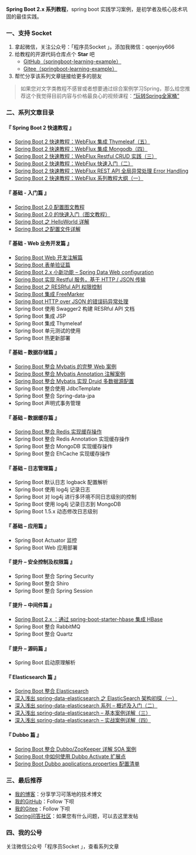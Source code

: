 
**Spring Boot 2.x 系列教程**，spring boot 实践学习案例，是初学者及核心技术巩固的最佳实践。

### 一、支持 Socket
1. 拿起微信，关注公众号：「程序员Socket 」。添加我微信：qqenjoy666
2. 给教程的开源代码仓库点个 **Star** 吧
	- [GitHub（springboot-learning-example）](https://github.com/JeffLi1993/springboot-learning-example "GitHub（springboot-learning-example）")
	- [Gitee（springboot-learning-example）](https://gitee.com/jeff1993/springboot-learning-example "Gitee（springboot-learning-example）")
3. 帮忙分享该系列文章链接给更多的朋友

> 如果您对文字类教程不感冒或者想要通过综合案例学习Spring，那么给您推荐这个我觉得目前内容与价格最良心的视频课程：[“玩转Spring全家桶”](https://time.geekbang.org/course/intro/156?code=zqaEuXYpWbKaPeBaJc8GVoYCUHvoGhTlQQ7QZYoWWdI%3D&utm_term=zeusDUJ0V&utm_source=website&utm_medium=bysocket "“玩转Spring全家桶”")

### 二、系列文章目录

#### 『 Spring Boot 2 快速教程 』
- [Spring Boot 2 快速教程：WebFlux 集成 Thymeleaf（五）]()
- [Spring Boot 2 快速教程：WebFlux 集成 Mongodb（四）]()
- [Spring Boot 2 快速教程：WebFlux Restful CRUD 实践（三）]()
- [Spring Boot 2 快速教程：WebFlux 快速入门（二）]()
- [Spring Boot 2 快速教程：WebFlux REST API 全局异常处理 Error Handling]()
- [Spring Boot 2 快速教程：WebFlux 系列教程大纲（一）]()

#### 『 基础 - 入门篇 』
- [Spring Boot 2.0 配置图文教程]()
- [Spring Boot 2.0 的快速入门（图文教程）]()
- [Spring Boot 之 HelloWorld 详解]()
-  [Spring Boot 之配置文件详解]()

#### 『 基础 - Web 业务开发篇 』
- [Spring Boot Web 开发注解篇]()
- [Spring Boot 表单验证篇]()
- [Spring Boot 2.x 小新功能 – Spring Data Web configuration]()
- [Spring Boot 实现 Restful 服务，基于 HTTP / JSON 传输]()
- [Spring Boot 之 RESRful API 权限控制]()
- [Spring Boot 集成 FreeMarker]()
- [Spring Boot HTTP over JSON 的错误码异常处理]()
- Spring Boot 使用 Swagger2 构建 RESRful API 文档
- Spring Boot 集成 JSP
- Spring Boot 集成 Thymeleaf
- Spring Boot 单元测试的使用
- Spring Boot 热更新部署

#### 『 基础 – 数据存储篇 』
- [Spring Boot 整合 Mybatis 的完整 Web 案例]()
- [Spring Boot 整合 Mybatis Annotation 注解案例]()
- [Spring Boot 整合 Mybatis 实现 Druid 多数据源配置]()
- Spring Boot 整合使用 JdbcTemplate
- Spring Boot 整合 Spring-data-jpa
- Spring Boot 声明式事务管理

#### 『 基础 – 数据缓存篇 』
- [Spring Boot 整合 Redis 实现缓存操作]()
- Spring Boot 整合 Redis Annotation 实现缓存操作
- Spring Boot 整合 MongoDB 实现缓存操作
- Spring Boot 整合 EhCache 实现缓存操作

#### 『 基础 – 日志管理篇 』
- Spring Boot 默认日志 logback 配置解析
- Spring Boot 使用 log4j 记录日志
- Spring Boot 对 log4j 进行多环境不同日志级别的控制
- Spring Boot 使用 log4j 记录日志到 MongoDB
- Spring Boot 1.5.x 动态修改日志级别
 
#### 『 基础 – 应用篇 』
- Spring Boot Actuator 监控
- Spring Boot Web 应用部署
 
#### 『 提升 – 安全控制及权限篇 』
- Spring Boot 整合 Spring Security
- Spring Boot 整合 Shiro
- Spring Boot 整合 Spring Session
 
#### 『 提升 – 中间件篇 』
- [Spring Boot 2.x ：通过 spring-boot-starter-hbase 集成 HBase]()
- Spring Boot 整合 RabbitMQ
- Spring Boot 整合 Quartz

#### 『 提升 – 源码篇 』
- Spring Boot 启动原理解析
 
#### 『 Elasticsearch 篇 』
- [Spring Boot 整合 Elasticsearch]()
- [深入浅出 spring-data-elasticsearch 之 ElasticSearch 架构初探（一）]()
- [深入浅出 spring-data-elasticsearch 系列 – 概述及入门（二）]()
- [深入浅出 spring-data-elasticsearch – 基本案例详解（三）]()
- [深入浅出 spring-data-elasticsearch – 实战案例详解（四）]()

#### 『 Dubbo 篇 』
-  [Spring Boot 整合 Dubbo/ZooKeeper 详解 SOA 案例]()
-  [Spring Boot 中如何使用 Dubbo Activate 扩展点]()
-  [Spring Boot Dubbo applications.properties 配置清单]()

### 三、最后推荐

- [我的博客](https://www.socket.com "我的博客")：分享学习可落地的技术博文
- [我的GitHub](https://github.com/JeffLi1993 "我的GitHub")：Follow 下呗
- [我的Gitee](https://gitee.com/jeff1993 "我的Gitee")：Follow 下呗
- [Spring问答社区](http://www.spring4all.com/ "Spring问答社区")：如果您有什么问题，可以去这里发帖

### 四、我的公号
关注微信公众号「程序员Socket 」，查看系列文章
